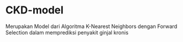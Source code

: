 # CKD-model
Merupakan Model dari Algoritma K-Nearest Neighbors dengan Forward Selection dalam memprediksi penyakit ginjal kronis
